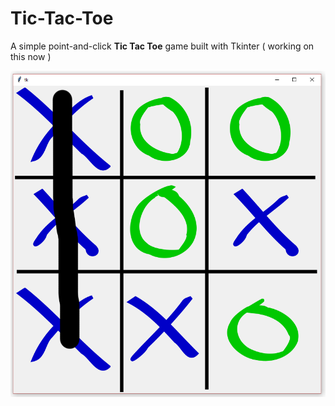 # Tic-Tac-Toe
A simple point-and-click **Tic Tac Toe** game built with Tkinter ( working on this now )

![](example.PNG)
